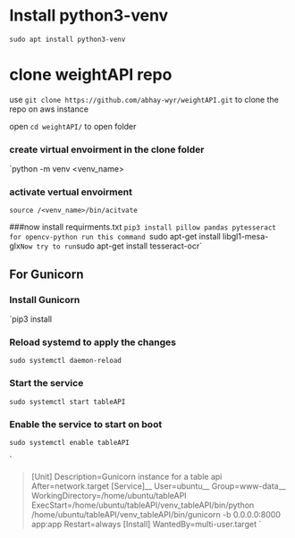 # Install python3-venv
`sudo apt install python3-venv`

# clone weightAPI repo
use `git clone https://github.com/abhay-wyr/weightAPI.git` to clone the repo on aws instance 

open `cd weightAPI/` to open folder 

### create virtual envoirment in the clone folder 
`python -m venv <venv_name>

### activate vertual envoirment 
`source /<venv_name>/bin/acitvate`

###now install requirments.txt
`pip3 install pillow pandas pytesseract 
for opencv-python run this command `sudo apt-get install libgl1-mesa-glx`
Now try to run
`sudo apt-get install tesseract-ocr`




## For Gunicorn 
### Install Gunicorn 
`pip3 install 
### Reload systemd to apply the changes
`sudo systemctl daemon-reload`

### Start the service
`sudo systemctl start tableAPI`

### Enable the service to start on boot
`sudo systemctl enable tableAPI`

`
>[Unit]
>Description=Gunicorn instance for a table api <br/>
>After=network.target
>[Service]__
User=ubuntu__
Group=www-data__
WorkingDirectory=/home/ubuntu/tableAPI
ExecStart=/home/ubuntu/tableAPI/venv_tableAPI/bin/python /home/ubuntu/tableAPI/venv_tableAPI/bin/gunicorn -b 0.0.0.0:8000 app:app
Restart=always
[Install]
WantedBy=multi-user.target
`

